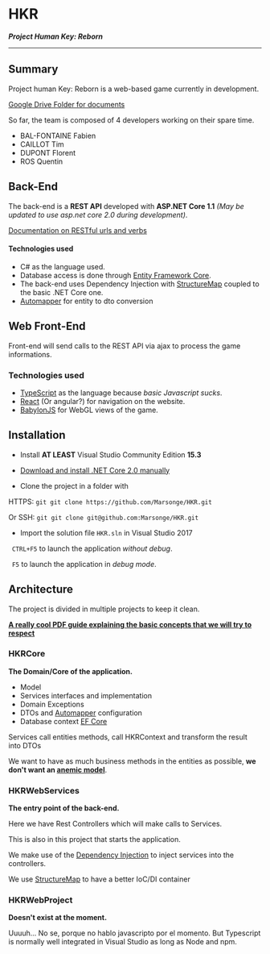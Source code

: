 
# HKR #
***Project Human Key: Reborn***

----------

## Summary ##
Project human Key: Reborn is a web-based game currently in development.

[Google Drive Folder for documents](https://drive.google.com/drive/folders/0B4zDK5_hmOx4ZG1rQ1lpN1dDYWs?usp=sharing)

So far, the team is composed of 4 developers working on their spare time.

 - BAL-FONTAINE Fabien
 - CAILLOT Tim
 - DUPONT Florent
 - ROS Quentin

## Back-End ##
The back-end is a **REST API** developed with **ASP.NET Core 1.1** *(May be updated to use asp.net core 2.0 during development)*.

[Documentation on RESTful urls and verbs](http://restfulapi.net/http-methods/)
#### Technologies used ####
- C# as the language used.
- Database access is done through [Entity Framework Core](https://docs.microsoft.com/en-us/ef/core/).
- The back-end uses Dependency Injection with [StructureMap](http://structuremap.github.io/) coupled to the basic .NET Core one.
- [Automapper](http://automapper.org/) for entity to dto conversion


## Web Front-End ##
Front-end will send calls to the REST API via ajax to process the game informations.

### Technologies used ###
- [TypeScript](https://www.typescriptlang.org/) as the language because *basic Javascript sucks*.
- [React](https://facebook.github.io/react/) (Or angular?) for navigation on the website.
- [BabylonJS](http://www.babylonjs.com/) for WebGL views of the game.

## Installation ##

- Install **AT LEAST** Visual Studio Community Edition **15.3**
- [Download and install .NET Core 2.0 manually](https://www.microsoft.com/net/core)

- Clone the project in a folder with 

HTTPS:
```git git clone https://github.com/Marsonge/HKR.git```

Or SSH:
```git git clone git@github.com:Marsonge/HKR.git```

- Import the solution file ```HKR.sln``` in Visual Studio 2017

``` CTRL+F5``` to launch the application *without debug*.

``` F5``` to launch the application in *debug mode*.


## Architecture ##

The project is divided in multiple projects to keep it clean.

[**A really cool PDF guide explaining the basic concepts that we will try to respect**](https://www.microsoft.com/net/download/thank-you/aspnet-ebook)
### HKRCore ###
**The Domain/Core of the application.**
- Model
- Services interfaces and implementation
- Domain Exceptions
- DTOs and [Automapper](http://automapper.org/) configuration
- Database context [EF Core](https://docs.microsoft.com/en-us/ef/#pivot=efcore)

Services call entities methods, call HKRContext and transform the result into DTOs

We want to have as much business methods in the entities as possible, **we don't want an [anemic model](https://en.wikipedia.org/wiki/Anemic_domain_model)**.

### HKRWebServices ###
**The entry point of the back-end.**

Here we have Rest Controllers which will make calls to Services.

This is also in this project that starts the application.

We make use of the [Dependency Injection](https://docs.microsoft.com/en-us/aspnet/core/fundamentals/dependency-injection) to inject services into the controllers.

We use [StructureMap](http://structuremap.github.io/) to have a better IoC/DI container

### HKRWebProject ###
**Doesn't exist at the moment.**

Uuuuh... No se, porque no hablo javascripto por el momento.
But Typescript is normally well integrated in Visual Studio as long as Node and npm.
